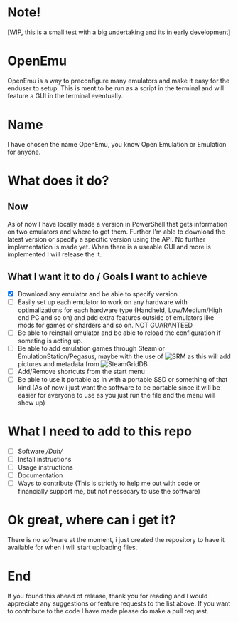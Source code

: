 # Note!
[WIP, this is a small test with a big undertaking and its in early development]

# OpenEmu
OpenEmu is a way to preconfigure many emulators and make it easy for the enduser to setup. This is ment to be run as a script in the terminal and will feature a GUI in the terminal eventually.

# Name
I have chosen the name OpenEmu, you know Open Emulation or Emulation for anyone.

# What does it do?

## Now
As of now I have locally made a version in PowerShell that gets information on two emulators and where to get them. Further I'm able to download the latest version or specify a specific version using the API. No further implementation is made yet. When there is a useable GUI and more is implemented I will release the it. 

## What I want it to do / Goals I want to achieve
- [x] Download any emulator and be able to specify version
- [ ] Easily set up each emulator to work on any hardware with optimalizations for each hardware type (Handheld, Low/Medium/High end PC and so on) and add extra features outside of emulators like mods for games or sharders and so on. NOT GUARANTEED
- [ ] Be able to reinstall emulator and be able to reload the configuration if someting is acting up.
- [ ] Be able to add emulation games through Steam or EmulationStation/Pegasus, maybe with the use of ![SRM](https://github.com/SteamGridDB/steam-rom-manager) as this will add pictures and metadata from ![SteamGridDB](https://www.steamgriddb.com/)
- [ ] Add/Remove shortcuts from the start menu
- [ ] Be able to use it portable as in with a portable SSD or something of that kind (As of now i just want the software to be portable since it will be easier for everyone to use as you just run the file and the menu will show up)

# What I need to add to this repo
- [ ] Software */Duh/*
- [ ] Install instructions
- [ ] Usage instructions
- [ ] Documentation
- [ ] Ways to contribute (This is strictly to help me out with code or financially support me, but not nessecary to use the software)

# Ok great, where can i get it?
There is no software at the moment, i just created the repository to have it available for when i will start uploading files.

# End
If you found this ahead of release, thank you for reading and I would appreciate any suggestions or feature requests to the list above. If you want to contribute to the code I have made please do make a pull request.
